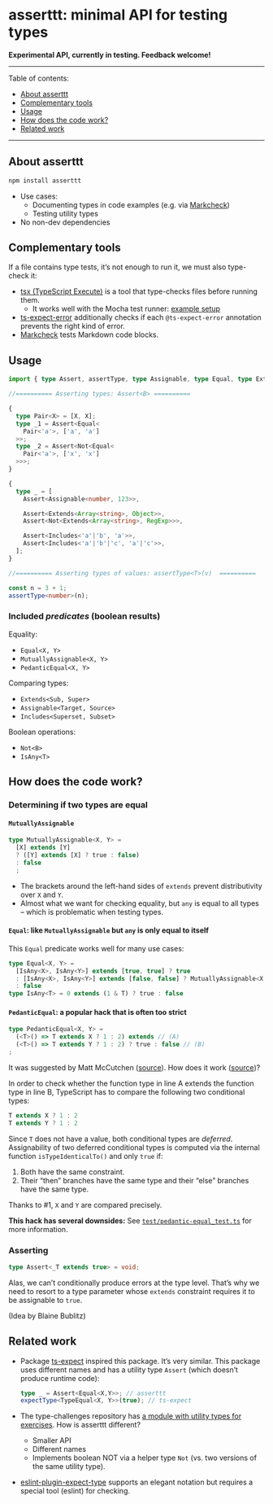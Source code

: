 # asserttt: minimal API for testing types

**Experimental API, currently in testing. Feedback welcome!**

---

Table of contents:

* [About asserttt](#about-asserttt)
* [Complementary tools](#complementary-tools)
* [Usage](#usage)
* [How does the code work?](#how-does-the-code-work)
* [Related work](#related-work)

---

<!-- ############################################################ -->

## About asserttt

```js
npm install asserttt
```

* Use cases:
  * Documenting types in code examples (e.g. via [Markcheck](https://github.com/rauschma/markcheck))
  * Testing utility types
* No non-dev dependencies

<!-- ############################################################ -->

## Complementary tools

If a file contains type tests, it’s not enough to run it, we must also type-check it:

* [tsx (TypeScript Execute)](https://www.npmjs.com/package/tsx) is a tool that type-checks files before running them.
  * It works well with the Mocha test runner: [example setup](https://github.com/mochajs/mocha-examples/tree/main/packages/typescript-tsx-esm-import)
* [ts-expect-error](https://www.npmjs.com/package/ts-expect-error) additionally checks if each `@ts-expect-error` annotation prevents the right kind of error.
* [Markcheck](https://github.com/rauschma/markcheck) tests Markdown code blocks.

<!-- ############################################################ -->

## Usage

```ts
import { type Assert, assertType, type Assignable, type Equal, type Extends, type Includes, type Not } from 'asserttt';

//========== Asserting types: Assert<B> ==========

{
  type Pair<X> = [X, X];
  type _1 = Assert<Equal<
    Pair<'a'>, ['a', 'a']
  >>;
  type _2 = Assert<Not<Equal<
    Pair<'a'>, ['x', 'x']
  >>>;
}

{
  type _ = [
    Assert<Assignable<number, 123>>,

    Assert<Extends<Array<string>, Object>>,
    Assert<Not<Extends<Array<string>, RegExp>>>,

    Assert<Includes<'a'|'b', 'a'>>,
    Assert<Includes<'a'|'b'|'c', 'a'|'c'>>,
  ];
}

//========== Asserting types of values: assertType<T>(v)  ==========

const n = 3 + 1;
assertType<number>(n);
```

### Included _predicates_ (boolean results)

Equality:

* `Equal<X, Y>`
* `MutuallyAssignable<X, Y>`
* `PedanticEqual<X, Y>`

Comparing types:

* `Extends<Sub, Super>`
* `Assignable<Target, Source>`
* `Includes<Superset, Subset>`

Boolean operations:

* `Not<B>`
* `IsAny<T>`

<!-- ############################################################ -->

## How does the code work?

<!-- ======================================== -->

### Determining if two types are equal

#### `MutuallyAssignable`

```ts
type MutuallyAssignable<X, Y> =
  [X] extends [Y]
  ? ([Y] extends [X] ? true : false)
  : false
  ;
```

* The brackets around the left-hand sides of `extends` prevent distributivity over `X` and `Y`.
* Almost what we want for checking equality, but `any` is equal to all types – which is problematic when testing types.

#### `Equal`: like `MutuallyAssignable` but `any` is only equal to itself

This `Equal` predicate works well for many use cases:

```ts
type Equal<X, Y> =
  [IsAny<X>, IsAny<Y>] extends [true, true] ? true
  : [IsAny<X>, IsAny<Y>] extends [false, false] ? MutuallyAssignable<X, Y>
  : false
type IsAny<T> = 0 extends (1 & T) ? true : false
```

#### `PedanticEqual`: a popular hack that is often too strict

```ts
type PedanticEqual<X, Y> =
  (<T>() => T extends X ? 1 : 2) extends // (A)
  (<T>() => T extends Y ? 1 : 2) ? true : false // (B)
;
```

It was suggested by Matt McCutchen ([source](https://github.com/Microsoft/TypeScript/issues/27024#issuecomment-421529650)). How does it work ([source](https://github.com/microsoft/TypeScript/issues/27024#issuecomment-510924206))?

In order to check whether the function type in line A extends the function type in line B, TypeScript has to compare the following two conditional types:

```ts
T extends X ? 1 : 2
T extends Y ? 1 : 2
```

Since `T` does not have a value, both conditional types are _deferred_. Assignability of two deferred conditional types is computed via the internal function `isTypeIdenticalTo()` and only `true` if:

1. Both have the same constraint.
2. Their “then” branches have the same type and their “else” branches have the same type.

Thanks to #1, `X` and `Y` are compared precisely.

**This hack has several downsides:** See [`test/pedantic-equal_test.ts`](test/pedantic-equal_test.ts) for more information.

<!-- ======================================== -->

### Asserting

```ts
type Assert<_T extends true> = void;
```

Alas, we can’t conditionally produce errors at the type level. That’s why we need to resort to a type parameter whose `extends` constraint requires it to be assignable to `true`.

(Idea by Blaine Bublitz)

<!-- ############################################################ -->

## Related work

* Package [ts-expect](https://github.com/TypeStrong/ts-expect) inspired this package. It’s very similar. This package uses different names and has a utility type `Assert` (which doesn’t produce runtime code):
  ```ts
  type _ = Assert<Equal<X,Y>>; // asserttt
  expectType<TypeEqual<X, Y>>(true); // ts-expect
  ```

* The type-challenges repository has [a module with utility types for exercises](https://github.com/type-challenges/type-challenges/blob/main/utils/index.d.ts). How is asserttt different?
  * Smaller API
  * Different names
  * Implements boolean NOT via a helper type `Not` (vs. two versions of the same utility type).

* [eslint-plugin-expect-type](https://www.npmjs.com/package/eslint-plugin-expect-type) supports an elegant notation but requires a special tool (eslint) for checking.
